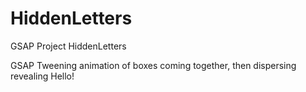 # HiddenLetters
GSAP Project HiddenLetters

GSAP Tweening animation of boxes coming together, then dispersing revealing Hello!
[](https://github.com/Kevin-Hy/HiddenLetters/blob/main/hidden%20letters.gif)
